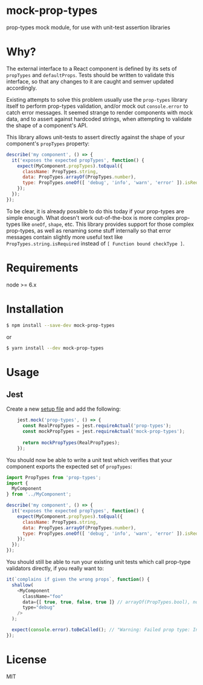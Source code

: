 # mock-prop-types

prop-types mock module, for use with unit-test assertion libraries

# Why?

The external interface to a React component is defined by its sets of `propTypes` and `defaultProps`.  Tests should be written to validate this interface, so that any changes to it are caught and semver updated accordingly.

Existing attempts to solve this problem usually use the `prop-types` library itself to perform prop-types validation, and/or mock out `console.error` to catch error messages.  It seemed strange to render components with mock data, and to assert against hardcoded strings, when attempting to validate the shape of a component's API.

This library allows unit-tests to assert directly against the shape of your component's `propTypes` property:

```javascript
describe('my component', () => {
  it('exposes the expected propTypes', function() {
    expect(MyComponent.propTypes).toEqual({
      className: PropTypes.string,
      data: PropTypes.arrayOf(PropTypes.number),
      type: PropTypes.oneOf([ 'debug', 'info', 'warn', 'error' ]).isRequired
    });
  });
});
```

To be clear, it is already possible to do this today if your prop-types are simple enough.  What doesn't work out-of-the-box is more complex prop-types like `oneOf`, `shape`, etc.  This library provides support for those complex prop-types, as well as renaming some stuff internally so that error messages contain slightly more useful text like `PropTypes.string.isRequired` instead of `[ Function bound checkType ]`.

# Requirements

node >= 6.x

# Installation

```sh
$ npm install --save-dev mock-prop-types
```

or

```sh
$ yarn install --dev mock-prop-types
```

# Usage

## Jest

Create a new [setup file](https://jestjs.io/docs/en/configuration#setupfiles-array) and add the following:

```javascript
    jest.mock('prop-types', () => {
      const RealPropTypes = jest.requireActual('prop-types');
      const mockPropTypes = jest.requireActual('mock-prop-types');
      
      return mockPropTypes(RealPropTypes);
    });
```

You should now be able to write a unit test which verifies that your component exports the expected set of `propTypes`:

```javascript
import PropTypes from 'prop-types';
import {
  MyComponent
} from '../MyComponent';

describe('my component', () => {
  it('exposes the expected propTypes', function() {
    expect(MyComponent.propTypes).toEqual({
      className: PropTypes.string,
      data: PropTypes.arrayOf(PropTypes.number),
      type: PropTypes.oneOf([ 'debug', 'info', 'warn', 'error' ]).isRequired
    });
  });
});

```

You should still be able to run your existing unit tests which call prop-type validators directly, if you really want to:

```javascript
it(`complains if given the wrong props`, function() {
  shallow(
    <MyComponent
      className="foo"
      data={[ true, true, false, true ]} // arrayOf(PropTypes.bool), not arrayOf(PropTypes.number) as specified
      type="debug"
    />
  );

  expect(console.error).toBeCalled(); // "Warning: Failed prop type: Invalid prop" etc etc etc
});

```

# License

MIT
